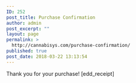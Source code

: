 ```yaml
---
ID: 252
post_title: Purchase Confirmation
author: admin
post_excerpt: ""
layout: page
permalink: >
  http://cannabisys.com/purchase-confirmation/
published: true
post_date: 2018-03-22 13:13:54
---
```

Thank you for your purchase! [edd_receipt]